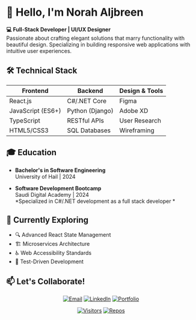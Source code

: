 # 👋 Hello, I'm Norah Aljbreen

**💻 Full-Stack Developer | UI/UX Designer**  
Passionate about crafting elegant solutions that marry functionality with beautiful design. Specializing in building responsive web applications with intuitive user experiences.

## 🛠️ Technical Stack
<div align="center">
  
| **Frontend**       | **Backend**       | **Design & Tools** |
|--------------------|-------------------|--------------------|
| React.js           | C#/.NET Core      | Figma              |
| JavaScript (ES6+)  | Python (Django)   | Adobe XD           |
| TypeScript         | RESTful APIs      | User Research      |
| HTML5/CSS3         | SQL Databases     | Wireframing        |

</div>

## 🎓 Education
- **Bachelor's in Software Engineering**  
  University of Hail | 2024
 

- **Software Development Bootcamp**  
  Saudi Digital Academy | 2024  
  *Specialized in C#/.NET development as a full stack developer *

## 🌱 Currently Exploring
- 🔍 Advanced React State Management
- 🏗️ Microservices Architecture
- ♿ Web Accessibility Standards
- 🧪 Test-Driven Development


## 📫 Let's Collaborate!
<div align="center">

[![Email](https://img.shields.io/badge/📧_Email-Norahnaifal@hotmail.com-2EC866?style=for-the-badge&logo=gmail)](mailto:Norahnaifal@hotmail.com)
[![LinkedIn](https://img.shields.io/badge/🔗_LinkedIn-Connect-0A66C2?style=for-the-badge&logo=linkedin)](https://www.linkedin.com/in/norahnaljbreen/)
[![Portfolio](https://img.shields.io/badge/🌐_Portfolio-Visit-FF7139?style=for-the-badge&logo=vercel)](https://your-portfolio-link.com)

</div>

<div align="center">
  
[![Visitors](https://komarev.com/ghpvc/?username=NorahNaif&label=Profile%20Views&color=0e75b6&style=flat)](https://github.com/NorahNaif)
[![Repos](https://badges.pufler.dev/repos/NorahNaif?color=blue&style=flat)](https://github.com/NorahNaif?tab=repositories)

</div>
